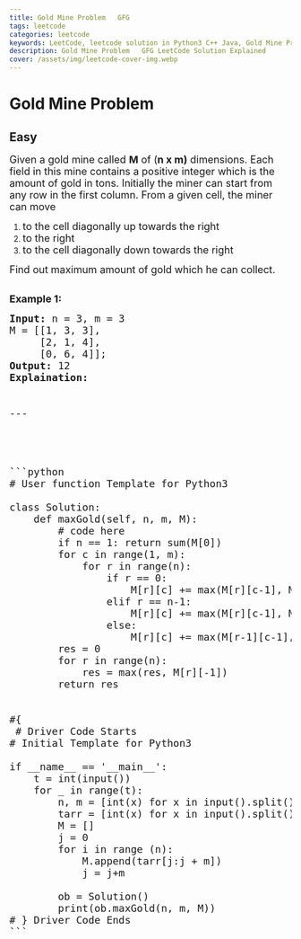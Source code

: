 ```yaml
---
title: Gold Mine Problem   GFG
tags: leetcode
categories: leetcode
keywords: LeetCode, leetcode solution in Python3 C++ Java, Gold Mine Problem - GFG solution
description: Gold Mine Problem   GFG LeetCode Solution Explained
cover: /assets/img/leetcode-cover-img.webp
---
```



# Gold Mine Problem
## Easy
<div class="problems_problem_content__Xm_eO"><p><span style="font-size:18px">Given a gold mine called&nbsp;<strong>M</strong>&nbsp;of (<strong>n x&nbsp;m)</strong> dimensions. Each field in this mine contains a positive integer which is the amount of gold in tons. Initially the miner can start from any row in the first column. From&nbsp;a given cell, the miner can move </span></p>

<ol>
	<li><span style="font-size:18px">to the cell diagonally up towards the right&nbsp;</span></li>
	<li><span style="font-size:18px">to the right</span></li>
	<li><span style="font-size:18px">to the cell&nbsp;diagonally down towards the right</span></li>
</ol>

<p><span style="font-size:18px">Find out maximum amount of gold which he can collect.</span></p>

<p><br>
<strong><span style="font-size:18px">Example 1:</span></strong></p>

<pre><span style="font-size:18px"><strong>Input:</strong> n = 3, m = 3
M = [[1, 3, 3],
     [2, 1, 4],
     [0, 6, 4]];
<strong>Output:</strong> 12
<strong>Explaination:</strong> 


---




```python
# User function Template for Python3

class Solution:
    def maxGold(self, n, m, M):
        # code here
        if n == 1: return sum(M[0])
        for c in range(1, m):
            for r in range(n):
                if r == 0:
                    M[r][c] += max(M[r][c-1], M[r+1][c-1])
                elif r == n-1:
                    M[r][c] += max(M[r][c-1], M[r-1][c-1])
                else:
                    M[r][c] += max(M[r-1][c-1], M[r][c-1], M[r+1][c-1])
        res = 0
        for r in range(n):
            res = max(res, M[r][-1])
        return res
        

#{ 
 # Driver Code Starts
# Initial Template for Python3

if __name__ == '__main__':
    t = int(input())
    for _ in range(t):
        n, m = [int(x) for x in input().split()]
        tarr = [int(x) for x in input().split()]
        M = []
        j = 0
        for i in range (n):
            M.append(tarr[j:j + m])
            j = j+m
        
        ob = Solution()
        print(ob.maxGold(n, m, M))
# } Driver Code Ends
```
